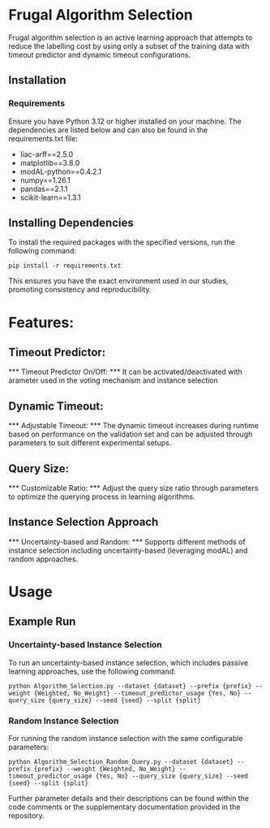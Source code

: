 # Frugal Algorithm Selection # 

Frugal algorithm selection is an active learning approach that attempts to reduce the labelling cost by using only a subset of the training data with timeout predictor and dynamic timeout configurations.

## Installation ## 

### Requirements ###
Ensure you have Python 3.12 or higher installed on your machine. The dependencies are listed below and can also be found in the requirements.txt file:

- liac-arff==2.5.0
- matplotlib==3.8.0
- modAL-python==0.4.2.1
- numpy==1.26.1
- pandas==2.1.1
- scikit-learn==1.3.1

## Installing Dependencies ##
To install the required packages with the specified versions, run the following command:

```
pip install -r requirements.txt
```

This ensures you have the exact environment used in our studies, promoting consistency and reproducibility.

# Features: #

## Timeout Predictor: ##
*** Timeout Predictor On/Off: *** It can be activated/deactivated with arameter used in the voting mechanism and instance selection

## Dynamic Timeout: ##
*** Adjustable Timeout: *** The dynamic timeout increases during runtime based on performance on the validation set and can be adjusted through parameters to suit different experimental setups.

## Query Size: ##
*** Customizable Ratio: *** Adjust the query size ratio through parameters to optimize the querying process in learning algorithms.

## Instance Selection Approach ## 
*** Uncertainty-based and Random: *** Supports different methods of instance selection including uncertainty-based (leveraging modAL) and random approaches.

# Usage # 

## Example Run ##

### Uncertainty-based Instance Selection ###
To run an uncertainty-based instance selection, which includes passive learning approaches, use the following command:

```
python Algorithm_Selection.py --dataset {dataset} --prefix {prefix} --weight {Weighted, No_Weight} --timeout_predictor_usage {Yes, No} --query_size {query_size} --seed {seed} --split {split}
```

### Random Instance Selection ###
For running the random instance selection with the same configurable parameters:

```
python Algorithm_Selection_Random_Query.py --dataset {dataset} --prefix {prefix} --weight {Weighted, No_Weight} --timeout_predictor_usage {Yes, No} --query_size {query_size} --seed {seed} --split {split}
```

Further parameter details and their descriptions can be found within the code comments or the supplementary documentation provided in the repository.